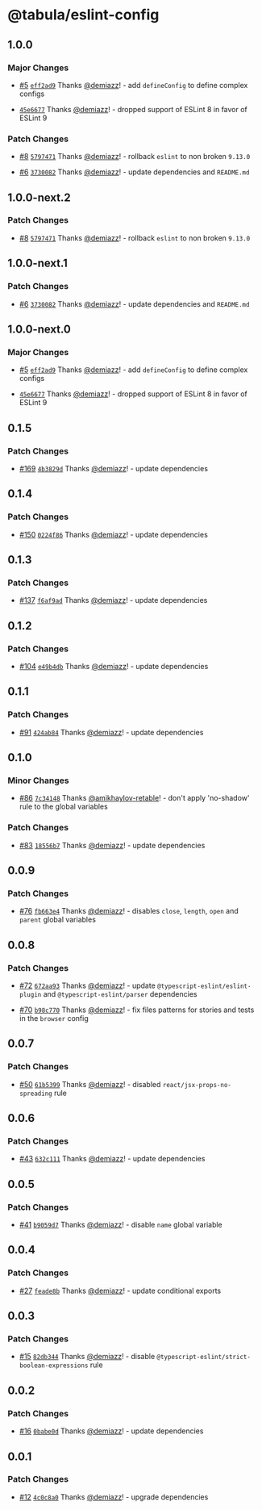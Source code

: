 # @tabula/eslint-config

## 1.0.0

### Major Changes

- [#5](https://github.com/ReTable/eslint-config/pull/5) [`eff2ad9`](https://github.com/ReTable/eslint-config/commit/eff2ad91c40104916ac4917813e97231e336d0b8) Thanks [@demiazz](https://github.com/demiazz)! - add `defineConfig` to define complex configs

- [`45e6677`](https://github.com/ReTable/eslint-config/commit/45e6677fc50d61434ed2bc74f0af6717aeb6cc29) Thanks [@demiazz](https://github.com/demiazz)! - dropped support of ESLint 8 in favor of ESLint 9

### Patch Changes

- [#8](https://github.com/ReTable/eslint-config/pull/8) [`5797471`](https://github.com/ReTable/eslint-config/commit/57974713f96e1c9602ad40c5340ae8ceec5945b3) Thanks [@demiazz](https://github.com/demiazz)! - rollback `eslint` to non broken `9.13.0`

- [#6](https://github.com/ReTable/eslint-config/pull/6) [`3730082`](https://github.com/ReTable/eslint-config/commit/3730082305cf33c3f71b5cf2d3d929adf4f24f43) Thanks [@demiazz](https://github.com/demiazz)! - update dependencies and `README.md`

## 1.0.0-next.2

### Patch Changes

- [#8](https://github.com/ReTable/eslint-config/pull/8) [`5797471`](https://github.com/ReTable/eslint-config/commit/57974713f96e1c9602ad40c5340ae8ceec5945b3) Thanks [@demiazz](https://github.com/demiazz)! - rollback `eslint` to non broken `9.13.0`

## 1.0.0-next.1

### Patch Changes

- [#6](https://github.com/ReTable/eslint-config/pull/6) [`3730082`](https://github.com/ReTable/eslint-config/commit/3730082305cf33c3f71b5cf2d3d929adf4f24f43) Thanks [@demiazz](https://github.com/demiazz)! - update dependencies and `README.md`

## 1.0.0-next.0

### Major Changes

- [#5](https://github.com/ReTable/eslint-config/pull/5) [`eff2ad9`](https://github.com/ReTable/eslint-config/commit/eff2ad91c40104916ac4917813e97231e336d0b8) Thanks [@demiazz](https://github.com/demiazz)! - add `defineConfig` to define complex configs

- [`45e6677`](https://github.com/ReTable/eslint-config/commit/45e6677fc50d61434ed2bc74f0af6717aeb6cc29) Thanks [@demiazz](https://github.com/demiazz)! - dropped support of ESLint 8 in favor of ESLint 9

## 0.1.5

### Patch Changes

- [#169](https://github.com/ReTable/ui-kit/pull/169) [`4b3829d`](https://github.com/ReTable/ui-kit/commit/4b3829db6a0a58fadd22175d3a5ed344a4802c17) Thanks [@demiazz](https://github.com/demiazz)! - update dependencies

## 0.1.4

### Patch Changes

- [#150](https://github.com/ReTable/ui-kit/pull/150) [`0224f86`](https://github.com/ReTable/ui-kit/commit/0224f864d22d2cb8dc4255fca3a8ab46d6305f67) Thanks [@demiazz](https://github.com/demiazz)! - update dependencies

## 0.1.3

### Patch Changes

- [#137](https://github.com/ReTable/ui-kit/pull/137) [`f6af9ad`](https://github.com/ReTable/ui-kit/commit/f6af9ad061907eea38349b4b7aa8ede6a1fa1fa0) Thanks [@demiazz](https://github.com/demiazz)! - update dependencies

## 0.1.2

### Patch Changes

- [#104](https://github.com/ReTable/ui-kit/pull/104) [`e49b4db`](https://github.com/ReTable/ui-kit/commit/e49b4db93d3ec201f0aead9a4a72e1e4fcc3f740) Thanks [@demiazz](https://github.com/demiazz)! - update dependencies

## 0.1.1

### Patch Changes

- [#91](https://github.com/ReTable/ui-kit/pull/91) [`424ab84`](https://github.com/ReTable/ui-kit/commit/424ab84dd1b0f8461ce13c2ed33fccd02b648cbd) Thanks [@demiazz](https://github.com/demiazz)! - update dependencies

## 0.1.0

### Minor Changes

- [#86](https://github.com/ReTable/ui-kit/pull/86) [`7c34148`](https://github.com/ReTable/ui-kit/commit/7c341483db147f9b87ac0733c440b6d2859aae8f) Thanks [@amikhaylov-retable](https://github.com/amikhaylov-retable)! - don't apply 'no-shadow' rule to the global variables

### Patch Changes

- [#83](https://github.com/ReTable/ui-kit/pull/83) [`18556b7`](https://github.com/ReTable/ui-kit/commit/18556b75a6283aeab1b5643b6b6743b6576840ae) Thanks [@demiazz](https://github.com/demiazz)! - update dependencies

## 0.0.9

### Patch Changes

- [#76](https://github.com/ReTable/ui-kit/pull/76) [`fb663e4`](https://github.com/ReTable/ui-kit/commit/fb663e4546fdb1a23df04bc02174c1b611ae33f9) Thanks [@demiazz](https://github.com/demiazz)! - disables `close`, `length`, `open` and `parent` global variables

## 0.0.8

### Patch Changes

- [#72](https://github.com/ReTable/ui-kit/pull/72) [`672aa93`](https://github.com/ReTable/ui-kit/commit/672aa938a71b10a16b44156754a0818caa9ca015) Thanks [@demiazz](https://github.com/demiazz)! - update `@typescript-eslint/eslint-plugin` and `@typescript-eslint/parser` dependencies

- [#70](https://github.com/ReTable/ui-kit/pull/70) [`b98c770`](https://github.com/ReTable/ui-kit/commit/b98c770ce08941aa5fd902199ac82fe1705d4dd9) Thanks [@demiazz](https://github.com/demiazz)! - fix files patterns for stories and tests in the `browser` config

## 0.0.7

### Patch Changes

- [#50](https://github.com/ReTable/ui-kit/pull/50) [`61b5399`](https://github.com/ReTable/ui-kit/commit/61b5399bc55fa146cf4fdda1e7273cfb26a1d187) Thanks [@demiazz](https://github.com/demiazz)! - disabled `react/jsx-props-no-spreading` rule

## 0.0.6

### Patch Changes

- [#43](https://github.com/ReTable/ui-kit/pull/43) [`632c111`](https://github.com/ReTable/ui-kit/commit/632c1119d617435e39639610ae8fb566c9cc1485) Thanks [@demiazz](https://github.com/demiazz)! - update dependencies

## 0.0.5

### Patch Changes

- [#41](https://github.com/ReTable/ui-kit/pull/41) [`b9059d7`](https://github.com/ReTable/ui-kit/commit/b9059d7c81830838517b2d6de5f949670ea436c0) Thanks [@demiazz](https://github.com/demiazz)! - disable `name` global variable

## 0.0.4

### Patch Changes

- [#27](https://github.com/ReTable/ui-kit/pull/27) [`feade8b`](https://github.com/ReTable/ui-kit/commit/feade8b2f8e51fc2cf5f7805526808f310d66e07) Thanks [@demiazz](https://github.com/demiazz)! - update conditional exports

## 0.0.3

### Patch Changes

- [#15](https://github.com/ReTable/ui-kit/pull/15) [`82db344`](https://github.com/ReTable/ui-kit/commit/82db34478868cc495baee9c9ab3ae4afef9e8a3a) Thanks [@demiazz](https://github.com/demiazz)! - disable `@typescript-eslint/strict-boolean-expressions` rule

## 0.0.2

### Patch Changes

- [#16](https://github.com/ReTable/ui-kit/pull/16) [`0babe0d`](https://github.com/ReTable/ui-kit/commit/0babe0ddce43e31ef2800bedcc6a6f5a156bc994) Thanks [@demiazz](https://github.com/demiazz)! - update dependencies

## 0.0.1

### Patch Changes

- [#12](https://github.com/ReTable/ui-kit/pull/12) [`4c0c8a0`](https://github.com/ReTable/ui-kit/commit/4c0c8a0709368205a162a7dfa3eeb3c62c473016) Thanks [@demiazz](https://github.com/demiazz)! - upgrade dependencies
